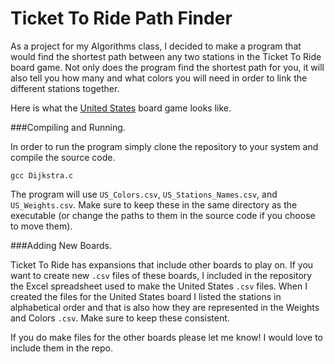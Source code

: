 # Ticket To Ride Path Finder

As a project for my Algorithms class, I decided to make a program that would find the shortest path between any two stations in the Ticket To Ride board game.  Not only does the program find the shortest path for you, it will also tell you how many and what colors you will need in order to link the different stations together.  

Here is what the [United States](https://cf.geekdo-images.com/images/pic38674.jpg) board game looks like.

###Compiling and Running.

In order to run the program simply clone the repository to your system and compile the source code.

  `gcc Dijkstra.c`
  
The program will use `US_Colors.csv`, `US_Stations_Names.csv`, and `US_Weights.csv`.  Make sure to keep these in the same directory as the executable (or change the paths to them in the source code if you choose to move them).

###Adding New Boards.

Ticket To Ride has expansions that include other boards to play on.  If you want to create new `.csv` files of these boards, I included in the repository the Excel spreadsheet used to make the United States `.csv` files.  When I created the files for the United States board I listed the stations in alphabetical order and that is also how they are represented in the Weights and Colors `.csv`.  Make sure to keep these consistent. 

If you do make files for the other boards please let me know!  I would love to include them in the repo.
